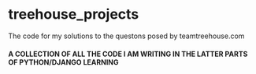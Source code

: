 # treehouse_projects
The code for my solutions to the questons posed by teamtreehouse.com

#### A COLLECTION OF ALL THE CODE I AM WRITING IN THE LATTER PARTS OF PYTHON/DJANGO LEARNING
